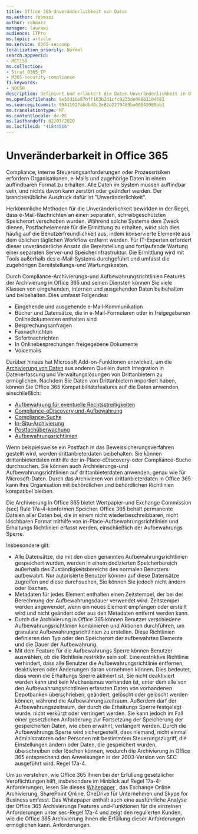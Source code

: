 ```yaml
---
title: Office 365 Unveränderlichkeit von Daten
ms.author: robmazz
author: robmazz
manager: laurawi
audience: ITPro
ms.topic: article
ms.service: O365-seccomp
localization_priority: Normal
search.appverid:
- MET150
ms.collection:
- Strat_O365_IP
- M365-security-compliance
f1.keywords:
- NOCSH
description: Definiert und erläutert die Daten Unveränderlichkeit in Office 365.
ms.openlocfilehash: 8e52d1be87bff163b2d1cfc9233de08861104681
ms.sourcegitcommit: 99411927abdb40c2e82d2279489ba60545989bb1
ms.translationtype: MT
ms.contentlocale: de-DE
ms.lasthandoff: 02/07/2020
ms.locfileid: "41844516"
---
```

# <a name="immutability-in-office-365"></a>Unveränderbarkeit in Office 365

Compliance, interne Steuerungsanforderungen oder Prozessrisiken erfordern Organisationen, e-Mails und zugehörige Daten in einem auffindbaren Format zu erhalten. Alle Daten im System müssen auffindbar sein, und nichts davon kann zerstört oder geändert werden. Der branchenübliche Ausdruck dafür ist "Unveränderlichkeit".

Herkömmliche Methoden für die Unveränderlichkeit bewirkten in der Regel, dass e-Mail-Nachrichten an einen separaten, schreibgeschützten Speicherort verschoben wurden. Während solche Systeme dem Zweck dienen, Postfachelemente für die Ermittlung zu erhalten, wirkt sich dies häufig auf die Benutzerfreundlichkeit aus, indem konservierte Elemente aus dem üblichen täglichen Workflow entfernt werden. Für IT-Experten erfordert dieser unveränderliche Ansatz die Bereitstellung und fortlaufende Wartung einer separaten Server-und Speicherinfrastruktur. Die Ermittlung wird mit Tools außerhalb des e-Mail-Systems durchgeführt und umfasst die zugehörigen Bereitstellungs-und Wartungskosten.

Durch Compliance-Archivierungs-und Aufbewahrungsrichtlinien Features der Archivierung in Office 365 und seinen Diensten können Sie viele Klassen von eingehenden, internen und ausgehenden Daten beibehalten und beibehalten. Dies umfasst Folgendes:

- Eingehende und ausgehende e-Mail-Kommunikation
- Bücher und Datensätze, die in e-Mail-Formularen oder in freigegebenen Onlinedokumenten enthalten sind
- Besprechungsanfragen
- Faxnachrichten
- Sofortnachrichten
- In Onlinebesprechungen freigegebene Dokumente
- Voicemails

Darüber hinaus hat Microsoft Add-on-Funktionen entwickelt, um die [Archivierung von Daten](https://support.office.com/article/Archiving-third-party-data-in-Office-365-0ce338d5-3666-4a18-86ab-c6910ff408cc) aus anderen Quellen durch Integration in Datenerfassung und Verwaltungslösungen von Drittanbietern zu ermöglichen. Nachdem Sie Daten von Drittanbietern importiert haben, können Sie Office 365 Kompatibilitätsfeatures auf die Daten anwenden, einschließlich:

- [Aufbewahrung für eventuelle Rechtsstreitigkeiten](https://docs.microsoft.com/microsoft-365/compliance/create-a-litigation-hold)
- [Compliance-eDiscovery und-Aufbewahrung](https://docs.microsoft.com/microsoft-365/compliance/manage-legal-investigations)
- [Compliance-Suche](https://docs.microsoft.com/microsoft-365/compliance/search-for-content)
- [In-Situ-Archivierung](https://docs.microsoft.com/microsoft-365/compliance/enable-archive-mailboxes)
- [Postfachüberwachung](https://docs.microsoft.com/microsoft-365/compliance/enable-mailbox-auditing)
- [Aufbewahrungsrichtlinien](https://docs.microsoft.com/microsoft-365/compliance/retention-policies)

Wenn beispielsweise ein Postfach in das Beweissicherungsverfahren gestellt wird, werden drittanbieterdaten beibehalten. Sie können drittanbieterdaten mithilfe der in-Place-eDiscovery-oder Compliance-Suche durchsuchen. Sie können auch Archivierungs-und Aufbewahrungsrichtlinien auf drittanbieterdaten anwenden, genau wie für Microsoft-Daten. Durch das Archivieren von drittanbieterdaten in Office 365 kann Ihre Organisation mit behördlichen und behördlichen Richtlinien kompatibel bleiben.

Die Archivierung in Office 365 bietet Wertpapier-und Exchange Commission (sec) Rule 17a-4-konformen Speicher. Office 365 behält permanente Dateien aller Daten bei, die in einem nicht wiederbeschreibbaren, nicht löschbaren Format mithilfe von in-Place-Aufbewahrungsrichtlinien und Erhaltungs Richtlinien erfasst werden, einschließlich der Aufbewahrungs Sperre.

Insbesondere gilt:

- Alle Datensätze, die mit den oben genannten Aufbewahrungsrichtlinien gespeichert wurden, werden in einem dedizierten Speicherbereich außerhalb des Zuständigkeitsbereichs des normalen Benutzers aufbewahrt. Nur autorisierte Benutzer können auf diese Datensätze zugreifen und diese durchsuchen, Sie können Sie jedoch nicht ändern oder löschen.
- Metadaten für jedes Element enthalten einen Zeitstempel, der bei der Berechnung der Aufbewahrungsdauer verwendet wird. Zeitstempel werden angewendet, wenn ein neues Element empfangen oder erstellt wird und nicht geändert oder aus den Metadaten entfernt werden kann.
- Durch die Archivierung in Office 365 können Benutzer verschiedene Aufbewahrungsrichtlinien kombinieren und Aktionen durchführen, um granulare Aufbewahrungsrichtlinien zu erstellen. Diese Richtlinien definieren den Typ oder den Speicherort der aufbewahrten Elemente und die Dauer der Aufbewahrung.
- Mit dem Feature für die Aufbewahrungs Sperre können Benutzer auswählen, ob die Richtlinie restriktiv sein soll. Eine restriktive Richtlinie verhindert, dass alle Benutzer die Aufbewahrungsrichtlinie entfernen, deaktivieren oder Änderungen daran vornehmen können. Dies bedeutet, dass wenn die Erhaltungs Sperre aktiviert ist, Sie nicht deaktiviert werden kann und kein Mechanismus vorhanden ist, unter dem alle von den Aufbewahrungsrichtlinien erfassten Daten von vorhandenen Depotbanken überschrieben, geändert, gelöscht oder gelöscht werden können, während die Aufbewahrungszeitraum. Außerdem darf der Aufbewahrungszeitraum, der durch die Erhaltungs Sperre festgelegt wurde, nicht verkürzt oder verringert werden. Sie kann jedoch im Fall einer gesetzlichen Anforderung zur Fortsetzung der Speicherung der gespeicherten Daten, wie oben erwähnt, verlängert werden. Durch die Aufbewahrungs Sperre wird sichergestellt, dass niemand, nicht einmal Administratoren oder Personen mit bestimmtem Steuerungszugriff, die Einstellungen ändern oder Daten, die gespeichert wurden, überschreiben oder löschen können, wodurch die Archivierung in Office 365 entsprechend den Anweisungen in der 2003-Version von SEC ausgeführt wird. Regel 17a-4.

Um zu verstehen, wie Office 365 Ihnen bei der Erfüllung gesetzlicher Verpflichtungen hilft, insbesondere im Hinblick auf Regel 17a-4-Anforderungen, lesen Sie dieses [Whitepaper](https://go.microsoft.com/fwlink/?linkid=830440) , das Exchange Online Archivierung, SharePoint Online, OneDrive für Unternehmen und Skype for Business umfasst. Das Whitepaper enthält auch eine ausführliche Analyse der Office 365 Archivierungs Features und-Funktionen für die einzelnen Anforderungen unter sec-Regel 17a-4 und zeigt den regulierten Kunden, wie die Office 365 Archivierung Ihnen die Erfüllung dieser Anforderungen ermöglichen kann. Anforderungen.